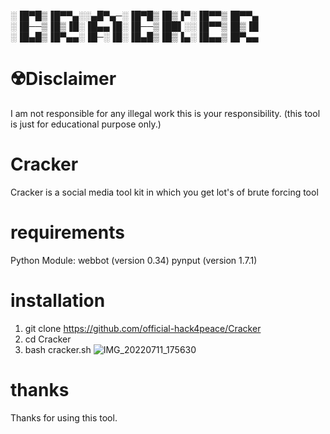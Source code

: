 ░▐█▀█▒▐█▀▀▄░░▄█▀▄─░▐█▀█▒▐█▒▐▀░▐█▀▀▒▐█▀▀▄
░▐█──▒▐█▒▐█░▐█▄▄▐█░▐█──▒▐██▌░░▐█▀▀▒▐█▒▐█
░▐█▄█▒▐█▀▄▄░▐█─░▐█░▐█▄█▒▐█▒▐▄░▐█▄▄▒▐█▀▄▄
# ☢️Disclaimer
I am not responsible for any illegal work this is your responsibility. (this tool is just for educational purpose only.)
# Cracker
Cracker is a social media tool kit in which you get lot's of brute forcing tool
# requirements
Python Module: webbot (version 0.34) pynput (version 1.7.1)
# installation 
1. git clone https://github.com/official-hack4peace/Cracker
2. cd Cracker
3. bash cracker.sh
![IMG_20220711_175630](https://user-images.githubusercontent.com/90603785/178263936-e45d62e2-67ce-4625-af68-fbc743f7740e.jpg)
# thanks
Thanks for using this tool.
